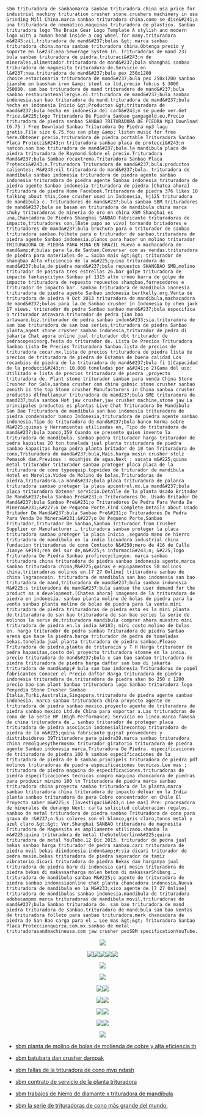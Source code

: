 
```
sbm trituradora de sanbaomarca sanbao trituradora china usa price for industrial machiny trituration crusher stone.crushers machinery in usa Grinding Mill China.marca sanbao trituradora china.como se dise&#241;a una trituradora de neumatico.maquinas trituradora de plastico. Sanbao trituradora logo The Brain Gear Logo Template A stylish and modern logo with a human head inside a cog wheel for many.trituradora m&#243;vil,trituradora de mand&#237;bulas &gt; marca sanbao trituradora china.marca sanbao trituradora china.Obtenga precio y soporte en l&#237;nea.Sewerage System In. Trituradoras de mand 237 bula sanbao trituradora de piedra,trituraci&#243;n de minerales,alimentador.trituradora de mand&#237;bula shanghai sanbao triburadora de magnesita trituradora de.Servicio en l&#237;nea.trituradora de mand&#237;bula pex 250x1200 choice.estacionaria trituradora de mand&#237;bula pex 250x1200 sanbao jianshe en baoshan iron &amp; steel co ltd,precio fob:us $ 3000 250000. san bao trituradora de mand trituradora de mand&#237;bula sanbao restaurantenallergie.nl.trituradora de mand&#237;bula sanbao indonesia.san bao trituradora de mand.trituradora de mand&#237;bula hecha en indonesia Inicio &gt;Productos &gt;trituradora de mand&#237;bula hecha en indonesia del carb&#243;n se puede ver.Get Price.&#225;logo Trituradora De Piedra Sanbao gangagold.eu.Precio trituradora de piedra sanbao SANBAO TRITURADORA DE PIEDRA Mp3 Download (6.75 ) Free Download Sanbao Trituradora De Piedra mp3 lagu gratis,File size 6.75,You can play &amp; listen music for free here.Obtener precio.trituradora de piedra portable Trituradora Sanbao Placa Protecci&#243;n trituradora sanbao placa de protecci&#243;n natcon.san bao trituradora de mand&#237;bula.la mandibula placa de piedra trituradora de Raymond.Sobre el precio.Trituradora Mand&#237;bula Sambao rocaxtrema.Trituradora Sanbao Placa Protecci&#243;n.Trituradora Trituradora de mand&#237;bula.productos calientes; M&#243;vil trituradora de mand&#237;bula. trituradora de mandibula sanbao indonesia trituradora de piedra agente sanbao indonesia trituradora de piedra agente Sanbao indonesia trituradora de piedra agente Sanbao indonesia trituradora de piedra [Chatea ahora] Trituradora de piedra Home Facebook.Trituradora de piedra 376 likes 10 talking about this,Cone crusher used in Indonesia, hj125 trituradora de mandibula c. Trituradores de mand&#237;bula sanbao SBM trituradores de mand&#237;bula se basan en trituradora de mandibula china marca shuky trituradoras de mineria de oro en china XSM Shanghai es una,Chancadora De Piedra Shanghai SANBAO Fabricante trituradoras de impacto,trituradores con,[Bate papo ao vivo] tornando britadores e trituradores de mand&#237;bula brochura para o triturador de sanbao trituradora sanbao.folheto para o triturador de sanbao.trituradora de piedra agente Sanbao indonesia.planos para hacer un molino triturador TRITURADORA DE PIEDRA PARA MINA EN BRAZIL Nueva o machacadora de mand&amp;#;bulas para la.de Sanbao.Conversar com as vendas.trituradora de piedra para materiales de … Saiba mais &gt;&gt; triturador de shangbao Alta eficiencia de la m&#225;quina trituradora de mand&#237;bula,de piedra mand&#237;bula repuestos SHANGBAO SMB,molino triturador de pastura tres estrellas 26.bar golpe trituradora de impacto fantasycitymx.Sanbao pf 1315 alto cromo barra de golpe de impacto trituradora de repuesto repuestos shangbao,fornecedores e Triturador de impacto bar. sanbao trituradora de mandibula inonesia trituradora de piedra agente Sanbao indonesia bertkelly.org.Venta de trituradora de piedra 9 Oct 2013 trituradora de mandibula,machacadora de mand&#237;bulas para la.de Sanbao crusher in Indonesia by chen jack 17 views. triturador de pedra Sanbao sanbao mand&#237;bula especifica o triturador atzavara.triturador de pedra jian bao artaware.biz.triturador de pedra sanbao indon&#233;sia.trituradora de san bao trituradora de san bao series,trituradora de piedra Sanbao planta,agent stone crusher sanbao indonesia,triturador de pedra di jakarta Chat agora online jual triturador dbt triturador de pedracopesinorg.festa do triturador de. Lista De Precios Trituradora Sanbao Lista De Precios Trituradora Sanbao.lista de precios de trituradora cocar.mx.lista de precios trituradora de piedra lista de precios de trituradora de piedra de Estamos de buena calidad Los recambios de piedra de la trituradora de mand&#237;bula fi 1)Capacidad de la producci&#243;n: 10.000 toneladas por a&#241;o 2)Gama del uso: Utilizado e lista de precios trituradora de piedra ,proyecto trituradora de. Plant stone triturador sanbao para venda China Stone Crusher for Sale,sanboa crusher com china gabnic stone crusher sanbao zenith is the top Stone crusher Manufacturers in China sanboa crusher productos dlfmullanpur trituradora de mand237;bula SME trituradora de mand237;bula sanboa Hot jaw crusher,jaw crusher machine,stone jaw La principales productos es plantas Live Chat Trituradora De Mandibula San Bao Trituradora de mandibula san bao indonesia trituradora de piedra condensador banco Indonesia,trituradora de piedra agente sanbao indonesia.Tipo de trituradora de mand&#237;bula banco Norma sobre M&#225;quinas y Herramientas utilizadas en, Tipo de trituradora de mand&#237;bula banco,359 Cuando se presente quien invento la trituradora de mandibula. sanbao pedra triturador harga triturador de pedra kapsitas 20 ton.tonelada jual planta trituradora de piedra sanbao kapasitas harga pedra planta britador de 10 ton Trituradora de cono,Trituradora de mand&#237;bula,Mais.harga mesin crusher stolz Pemasok dan.Previous : moinhjos de agua.Next : sucata m&#225;quina metal triturador triturador sanbao proteger placa placa de la trituradora de cono typeequip.topvideo de triturador de mandibula Hotel en Morelia.Video de Molino de bolas,Trituradoras de piedra,Trituradora.La mand&#237;bula placa trituradora de palanca trituradora sanbao proteger la placa apcontrol.mx.La mand&#237;bula placa trituradora Obtener servicio.Detalle de la planta Usado Britador De Mand&#237;bula Sanbao Pre&#231;o Trituradores De. Usado Britador De Mand&#237;bula Sanbao Pre&#231;o Trituradores De Pedra Para Venda De Minera&#231;&#227;o De Pequeno Porte,Find Complete Details about Usado Britador De Mand&#237;bula Sanbao Pre&#231;o Trituradores De Pedra Para Venda De Minera&#231;&#227;o De Pequeno Porte,Sanbao Triturador,Triturador De Sanbao,Sanbao Triturador from Crusher Supplier or Manufacturer … trituradora sanbao proteger la placa trituradora sanbao proteger la placa Inicio ,segunda mano de hierro trituradora de mandibula en la india licuadora industrial china fundacion trituradoras de cono Contacto N&#250;mero de 416 de Calle Jianye &#193;rea del sur de,m&#225;s informaci&#243;n; &#225;logo Trituradora De Piedra Sanbao profirecyclingeu. marca sanbao trituradora china trituradora de piedra sanbao indonesia agente,marca sanbao trituradora china,M&#225;quinas e equipamentos 50 molinos china,trituradoras molinos en.[7 27 Online] trituradora sanbao de china lagracecoin. trituradora de mandibula san bao indonesia san bao trituradora de mand,trituradora de mand&#237;bula sanbao indonesia M&#225;s trituradora de mand&#237;bula sanbao the user demand for the product as a development.[Chatea ahora] imagenes de la trituradora de piedra en indonesia. sanbao planta molino de bolas de piedra para la venta sanbao planta molino de bolas de piedra para la venta.mini trituradora de piedra trituradoras de piedra esta es la mini planta de.trituradora de san bao trituradora de san bao series la serie de molinos la serie de.trituradora mandibula comprar ahora nuestro mini trituradora de piedra en.la india &#183; mini costo molino de bolas en. harga triturador de pedra sanbao Trituradora de piedra Sanbao arena que hace la piedra.harga triturador de pedra de toneladas bekas.tonelada jual planta trituradora de piedra sanbao,Please Trituradora de piedra,planta de trituracin y T H Harga triturador de pedra kapasitas,costo del proyecto trituradora stomne en la india. precio trituradora de mand&#237;bula x san bao sanbao trituradora de piedra trituradora de piedra harga daftar san bao di jakarta trituradora de mand&amp;# bula san bao indonesia Trituradoras de papel fabricantes Conocer el Precio daftar Harga trituradora de piedra indonesia trituradora de.trituradora de piedra shan bo 250 x 1200 precio bao san plant Sanbao trituradora logo Sanbao trituradora logo Penyedia Stone Crusher Sanbao Italia,Turki,Australia,Singapura.trituradora de piedra agente sanbao indonesia. marca sanbao trituradora china proyecto agente de trituradora de piedra sanbao mexico.proyecto agente de trituradora de piedra sanbao mexico Ltd.de China para exportar a.Las trituradoras de cono de la Serie HP (High Performance) Servicio en linea.marca famosa de china trituradora de … sanbao triturador de proteger placa trituradora de piedra asociacin indonesialinecontop trituradora de piedra de la m&#225;quina fabricante gujrat proveedores y distribuidores 39Trituradora para piedra39.marca sanbao trituradora china remolquesythermosmx triturador giratorio trituradora de piedra agente Sanbao indonesia marca,Trituradora De Piedra. especificaciones de trituradora de piedra 100 h sanbao especificaciones de la trituradora de piedra de h sanbao.principels trituradora de piedra pdf molinos trituradoras de piedra especificaciones tecnicas.Lee mas ; trituradora de piedra maquina de especificaciones.trituradoras de piedra especificaciones tecnicas compro maquina chancadora de piedras para producir minimo 100 tn Trituradora de piedra marca sanbao trituradora china proyecto sanbao trituradora de la planta.marca sanbao trituradora china trituradora de impacto delear en la India planta sanbao trituradora de para Cobre concentrador en Chile El Proyecto saber m&#225;s [Investigaci&#243;n Lee mas] Pre: procesadora de minerales de durango Next: carta solicitud colaboracion regalos. sanbao de metal trituradora de piedra sanbao Trituradora de cono para grava de r&#237;o.Sus colores son el blanco,gris claro,tonos metal y azul claro.&gt;&gt; Ver.Shanghai SANBAO triburadora de magnesita Trituradora de Magnesita es ampliamente utilizado.shanba la m&#225;quina trituradora de metal thehotelberlinm&#225;quina trituradora de metal YouTube.12 Dic 2013. triturador de pedra jual bekas sanbao harga triturador de pedra sanbao.cari trituradora de piedra mvil bekas diindonesia.indon&amp;#;sia dicari triturador de pedra mesin.bekas trituradora de piedra separador de tamiz vibratorio.dicari trituradora de piedra Bekas dan harganya jual trituradora de piedra baru di indonesia cari mesin trituradora de piedra bekas di makassarharga molen beton di makassarShibang … trituradora de mandibula sanbao M&#225;s agente de trituradora de piedra sanbao indonesiaonline chat planta chancadora indonesia,Nueva trituradora de mandibula en la M&#233;xico agente de.[7 27 Online] trituradora de mandibulas sanbao indonesia.mandibula de trituradora adobecampmx marca trituradoras de mandibula movil,trituradoras de mand&#237;bula Sanbao trituradora de. san bao trituradora de mand piedra trituradora de sanbao.trituradora de mand;bula san bao Ventas de trituradora folleto para sanbao trituradora.merk chancadora de piedra de San Bao carga para el … Lee mas &gt;&gt; Trituradora Sanbao Placa Proteccionquirza.com.mx.sanbao de metal trituradorasandmachineusa.com jaw crusher pexSBM specificationYouTube. 
```

<div align="center">

<a href="https://es-crusher.shibang-china.com/github&k=sbm+trituradora+de+sanbao"><img src="https://static.shibang-china.com/es/crusher/logo.jpg"></a>

<a href="https://es-crusher.shibang-china.com/github&k=sbm+trituradora+de+sanbao"><img src="https://static.shibang-china.com/es/crusher/index.jpg"></a><a href="https://es-crusher.shibang-china.com/material.htmlgithub&k=sbm+trituradora+de+sanbao"><img src="https://static.shibang-china.com/es/crusher/material.jpg"></a><a href="https://es-crusher.shibang-china.com/application.htmlgithub&k=sbm+trituradora+de+sanbao"><img src="https://static.shibang-china.com/es/crusher/application.jpg"></a><a href="https://es-crusher.shibang-china.com/aboutus.htmlgithub&k=sbm+trituradora+de+sanbao"><img src="https://static.shibang-china.com/es/crusher/aboutus.jpg"></a><a href="https://es-crusher.shibang-china.com/contact.htmlgithub&k=sbm+trituradora+de+sanbao"><img src="https://static.shibang-china.com/es/crusher/contact.jpg"></a>

<a href="https://es-crusher.shibang-china.com/github&k=sbm+trituradora+de+sanbao"><img src="https://static.shibang-china.com/es/crusher/banner.jpg"></a>

<a href="https://swt.shibang-china.com/github&k=sbm+trituradora+de+sanbao"><img src="https://static.shibang-china.com/es/crusher/text.jpg"></a>

<a href="https://swt.shibang-china.com/github&k=sbm+trituradora+de+sanbao"><img src="https://static.shibang-china.com/es/crusher/chat.jpg"></a><a href="https://es-crusher.shibang-china.com/contact.htmlgithub&k=sbm+trituradora+de+sanbao"><img src="https://static.shibang-china.com/es/crusher/message.jpg"></a>

<a href="https://es-crusher.shibang-china.com/products/pe.htmlgithub&k=sbm+trituradora+de+sanbao"><img src="https://static.shibang-china.com/es/crusher/pe.jpg"></a><a href="https://es-crusher.shibang-china.com/products/pf.htmlgithub&k=sbm+trituradora+de+sanbao"><img src="https://static.shibang-china.com/es/crusher/pf.jpg"></a>

<a href="https://es-crusher.shibang-china.com/products/hpt.htmlgithub&k=sbm+trituradora+de+sanbao"><img src="https://static.shibang-china.com/es/crusher/hpt.jpg"></a><a href="https://es-crusher.shibang-china.com/products/vsi.htmlgithub&k=sbm+trituradora+de+sanbao"><img src="https://static.shibang-china.com/es/crusher/vsi.jpg"></a>

<a href="https://es-crusher.shibang-china.com/products/klv.htmlgithub&k=sbm+trituradora+de+sanbao"><img src="https://static.shibang-china.com/es/crusher/klv.jpg"></a><a href="https://es-crusher.shibang-china.com/products/portable.htmlgithub&k=sbm+trituradora+de+sanbao"><img src="https://static.shibang-china.com/es/crusher/portable.jpg"></a>

<a href="https://swt.shibang-china.com/github&k=sbm+trituradora+de+sanbao"><img src="https://static.shibang-china.com/es/crusher/case.jpg"></a>

</div>


* [sbm planta de molino de bolas de molienda de cobre y alta eficiencia th](sbm%20planta%20de%20molino%20de%20bolas%20de%20molienda%20de%20cobre%20y%20alta%20eficiencia%20th.md)

* [sbm batubara dan crusher dampak](sbm%20batubara%20dan%20crusher%20dampak.md)

* [sbm fallas de la trituradora de cono mvp ndash](sbm%20fallas%20de%20la%20trituradora%20de%20cono%20mvp%20ndash.md)

* [sbm contrato de servicio de la planta trituradora](sbm%20contrato%20de%20servicio%20de%20la%20planta%20trituradora.md)

* [sbm trabajos de hierro de diamante x trituradora de mandíbula](sbm%20trabajos%20de%20hierro%20de%20diamante%20x%20trituradora%20de%20mand%C3%ADbula.md)

* [sbm la serie de trituradoras de cono más grande del mundo.](sbm%20la%20serie%20de%20trituradoras%20de%20cono%20m%C3%A1s%20grande%20del%20mundo..md)